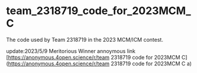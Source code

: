 # team_2318719_code_for_2023MCM_C
The code used by Team 2318719 in the 2023 MCM/ICM contest.

update:2023/5/9 Meritorious Winner
annoymous link [https://anonymous.4open.science/r/team 2318719 code for 2023MCM C](https://anonymous.4open.science/r/team 2318719 code for 2023MCM C a)
